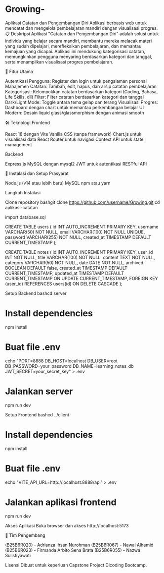 # Growing-
Aplikasi Catatan dan Pengembangan Diri
Aplikasi berbasis web untuk mencatat dan mengelola pembelajaran mandiri dengan visualisasi progres.
📋 Deskripsi
Aplikasi "Catatan dan Pengembangan Diri" adalah solusi untuk individu yang belajar secara mandiri, membantu mereka melacak materi yang sudah dipelajari, merefleksikan pembelajaran, dan memantau kemajuan yang dicapai. Aplikasi ini mendukung kategorisasi catatan, memungkinkan pengguna menyaring berdasarkan kategori dan tanggal, serta menampilkan visualisasi progres pembelajaran.

🌟 Fitur Utama

Autentikasi Pengguna: Register dan login untuk pengalaman personal
Manajemen Catatan: Tambah, edit, hapus, dan arsip catatan pembelajaran
Kategorisasi: Kelompokkan catatan berdasarkan kategori (Coding, Bahasa, Life Skills, dll)
Filter: Filter catatan berdasarkan kategori dan tanggal
Dark/Light Mode: Toggle antara tema gelap dan terang
Visualisasi Progres: Dashboard dengan chart untuk memantau perkembangan belajar
UI Modern: Desain liquid glass/glassmorphism dengan animasi smooth

🛠️ Teknologi
Frontend

React 18 dengan Vite
Vanilla CSS (tanpa framework)
Chart.js untuk visualisasi data
React Router untuk navigasi
Context API untuk state management

Backend

Express.js
MySQL dengan mysql2
JWT untuk autentikasi
RESTful API

🔧 Instalasi dan Setup
Prasyarat

Node.js (v14 atau lebih baru)
MySQL
npm atau yarn

Langkah Instalasi

Clone repository
bashgit clone https://github.com/username/Growing.git
cd aplikasi-catatan

import database.sql

CREATE TABLE users (
  id INT AUTO_INCREMENT PRIMARY KEY,
  username VARCHAR(50) NOT NULL,
  email VARCHAR(100) NOT NULL UNIQUE,
  password VARCHAR(255) NOT NULL,
  created_at TIMESTAMP DEFAULT CURRENT_TIMESTAMP
);

CREATE TABLE notes (
  id INT AUTO_INCREMENT PRIMARY KEY,
  user_id INT NOT NULL,
  title VARCHAR(100) NOT NULL,
  content TEXT NOT NULL,
  category VARCHAR(50) NOT NULL,
  date DATE NOT NULL,
  archived BOOLEAN DEFAULT false,
  created_at TIMESTAMP DEFAULT CURRENT_TIMESTAMP,
  updated_at TIMESTAMP DEFAULT CURRENT_TIMESTAMP ON UPDATE CURRENT_TIMESTAMP,
  FOREIGN KEY (user_id) REFERENCES users(id) ON DELETE CASCADE
);

Setup Backend
bashcd server

# Install dependencies
npm install

# Buat file .env
echo "PORT=8888
DB_HOST=localhost
DB_USER=root
DB_PASSWORD=your_password
DB_NAME=learning_notes_db
JWT_SECRET=your_secret_key" > .env

# Jalankan server
npm run dev

Setup Frontend
bashcd ../client

# Install dependencies
npm install

# Buat file .env
echo "VITE_API_URL=http://localhost:8888/api" > .env

# Jalankan aplikasi frontend
npm run dev

Akses Aplikasi
Buka browser dan akses http://localhost:5173

👥 Tim Pengembang

(B25B6R020) - Adrianza Ihsan Nurohman
(B25B6R067) - Nawal Alhamid
(B25B6R023) - Firmanda Arbito Sena Brata
(B25B6R055) - Nazwa Sulistiyawati

 Lisensi
Dibuat untuk keperluan Capstone Project Dicoding Bootcamp.
